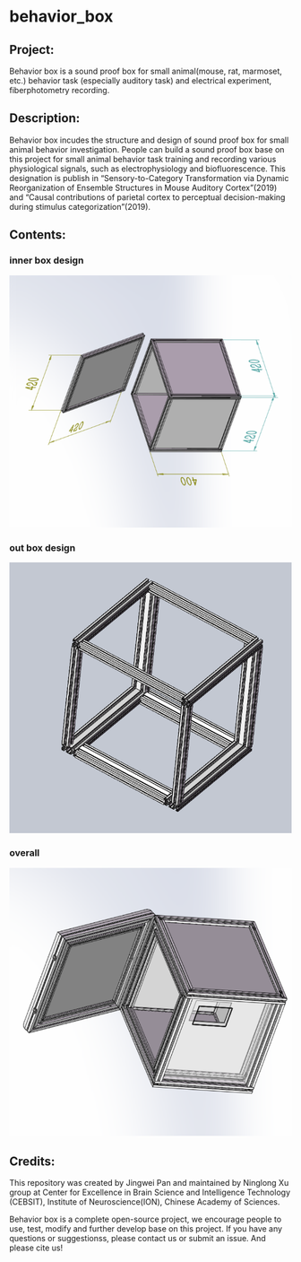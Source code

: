 # behavior_box
## Project:
Behavior box is a sound proof box for small animal(mouse, rat, marmoset, etc.) behavior task (especially auditory task) and electrical experiment, fiberphotometry recording.

## Description:
Behavior box incudes the structure and design of sound proof box for small animal behavior investigation. People can build a sound proof box base on this project for small animal behavior task training and recording  various physiological signals, such as electrophysiology and biofluorescence. This designation is publish in “Sensory-to-Category Transformation via Dynamic Reorganization of Ensemble Structures in Mouse Auditory Cortex”(2019) and “Causal contributions of parietal cortex to perceptual decision-making during stimulus categorization”(2019). 


## Contents:
### inner box design
![/README/innerBox.png](./README/innerBox.png)

### out box design
![/README/outBox.png](./README/outBox.png)

### overall
![/README/overall.png](./README/overall.png)

## Credits:
This repository was created by Jingwei Pan and maintained by Ninglong Xu group at Center for Excellence in Brain Science and Intelligence Technology (CEBSIT), Institute of Neuroscience(ION), Chinese Academy of Sciences. 

Behavior box is a complete open-source project, we encourage people to use, test, modify and further develop base on this project. If you have any questions or suggestionss, please contact us or submit an issue. And please cite us!
